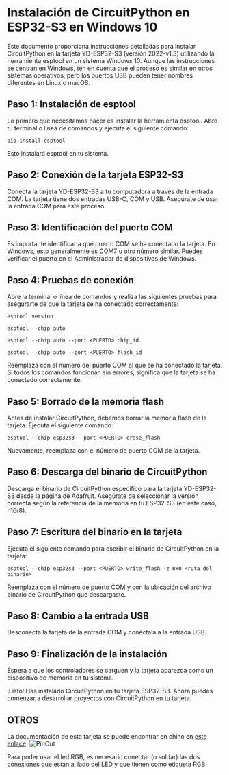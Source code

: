 # Instalación de CircuitPython en ESP32-S3 en Windows 10

Este documento proporciona instrucciones detalladas para instalar CircuitPython en la tarjeta YD-ESP32-S3 (versión 2022-v1.3) utilizando la herramienta esptool en un sistema Windows 10. Aunque las instrucciones se centran en Windows, ten en cuenta que el proceso es similar en otros sistemas operativos, pero los puertos USB pueden tener nombres diferentes en Linux o macOS.

## Paso 1: Instalación de esptool
Lo primero que necesitamos hacer es instalar la herramienta esptool. Abre tu terminal o línea de comandos y ejecuta el siguiente comando:

```pip install esptool```

Esto instalará esptool en tu sistema.

## Paso 2: Conexión de la tarjeta ESP32-S3
Conecta la tarjeta YD-ESP32-S3 a tu computadora a través de la entrada COM. La tarjeta tiene dos entradas USB-C, COM y USB. Asegúrate de usar la entrada COM para este proceso.

## Paso 3: Identificación del puerto COM
Es importante identificar a qué puerto COM se ha conectado la tarjeta. En Windows, esto generalmente es COM7 u otro número similar. Puedes verificar el puerto en el Administrador de dispositivos de Windows.

## Paso 4: Pruebas de conexión
Abre la terminal o línea de comandos y realiza las siguientes pruebas para asegurarte de que la tarjeta se ha conectado correctamente:

```esptool version``` 

```esptool --chip auto```

```esptool --chip auto --port <PUERTO> chip_id```

```esptool --chip auto --port <PUERTO> flash_id```

Reemplaza <PUERTO> con el número del puerto COM al que se ha conectado la tarjeta. Si todos los comandos funcionan sin errores, significa que la tarjeta se ha conectado correctamente.

## Paso 5: Borrado de la memoria flash
Antes de instalar CircuitPython, debemos borrar la memoria flash de la tarjeta. Ejecuta el siguiente comando:

```esptool --chip esp32s3 --port <PUERTO> erase_flash```

Nuevamente, reemplaza <PUERTO> con el número de puerto COM de la tarjeta.

## Paso 6: Descarga del binario de CircuitPython
Descarga el binario de CircuitPython específico para la tarjeta YD-ESP32-S3 desde la página de Adafruit. Asegúrate de seleccionar la versión correcta según la referencia de la memoria en tu ESP32-S3 (en este caso, n16r8).

## Paso 7: Escritura del binario en la tarjeta
Ejecuta el siguiente comando para escribir el binario de CircuitPython en la tarjeta:

```esptool --chip esp32s3 --port <PUERTO> write_flash -z 0x0 <ruta del binario>```

Reemplaza <PUERTO> con el número de puerto COM y <ruta del binario> con la ubicación del archivo binario de CircuitPython que descargaste.

## Paso 8: Cambio a la entrada USB
Desconecta la tarjeta de la entrada COM y conéctala a la entrada USB.

## Paso 9: Finalización de la instalación
Espera a que los controladores se carguen y la tarjeta aparezca como un dispositivo de memoria en tu sistema.

¡Listo! Has instalado CircuitPython en tu tarjeta ESP32-S3. Ahora puedes comenzar a desarrollar proyectos con CircuitPython en tu tarjeta.

## OTROS

La documentación de esta tarjeta se puede encontrar en chino en [este enlace](https://github.com/vcc-gnd/YD-ESP32-S3).
![PinOut](https://raw.githubusercontent.com/vcc-gnd/YD-ESP32-S3/2bc46637916af78ec6a7ba52ead7a255fc306a3a/IMG/img11.jpg)

Para poder usar el led RGB, es necesario conectar (o soldar) las dos conexiones que están al lado del LED y que tienen como etiqueta RGB.
